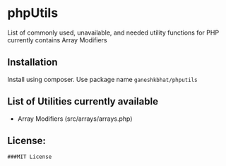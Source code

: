 # phpUtils
List of commonly used, unavailable, and needed utility functions for PHP currently contains Array Modifiers 

## Installation

Install using composer. Use package name `ganeshkbhat/phputils`

## List of Utilities currently available

- Array Modifiers (src/arrays/arrays.php)


## License: 
    ###MIT License